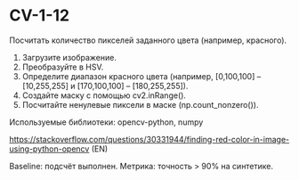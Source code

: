 # CV-1-12
Посчитать количество пикселей заданного цвета (например, красного).
1. Загрузите изображение.
2. Преобразуйте в HSV.
3. Определите диапазон красного цвета (например, [0,100,100] – [10,255,255] и [170,100,100] – [180,255,255]).
4. Создайте маску с помощью cv2.inRange().
5. Посчитайте ненулевые пиксели в маске (np.count_nonzero()).

Используемые библиотеки: opencv-python, numpy

https://stackoverflow.com/questions/30331944/finding-red-color-in-image-using-python-opencv (EN)

Baseline: подсчёт выполнен. Метрика: точность > 90% на синтетике.

